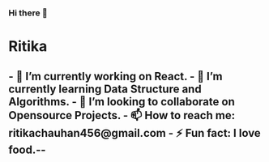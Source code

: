 ### Hi there 👋
<h1>Ritika</h1>

<h2>
- 🔭 I’m currently working on React.
- 🌱 I’m currently learning Data Structure and Algorithms.
- 👯 I’m looking to collaborate on Opensource Projects.
- 📫 How to reach me: ritikachauhan456@gmail.com
- ⚡ Fun fact: I love food.--
<h2>
